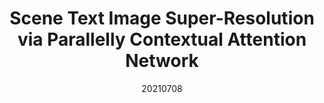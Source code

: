 ---
title: "Scene Text Image Super-Resolution via Parallelly Contextual Attention Network"
date: 20210708
category: "vision"
author_list: "Zhao Cairong, Feng Shuyang, Zhao Brian Nlong, Ding Zhijun, Wu Jun, Shen Fumin, Shen Heng Tao"
pub_in: "ACM Multimedia 2021"
pdf_url: "https://dl.acm.org/doi/10.1145/3474085.3475469"
code_url: "https://github.com/Vill-Lab/2021-ACMMM-PCAN"
img_path1: "STISR.png"
---